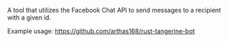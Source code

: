 A tool that utilizes the Facebook Chat API to send messages to a recipient with a given id.

Example usage: https://github.com/arthas168/rust-tangerine-bot
